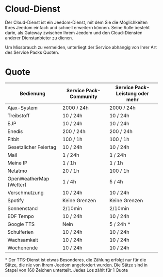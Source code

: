 # Cloud-Dienst

Der Cloud-Dienst ist ein Jeedom-Dienst, mit dem Sie die Möglichkeiten Ihres Jeedom einfach und schnell erweitern können. Seine Rolle besteht darin, als Gateway zwischen Ihrem Jeedom und den Cloud-Diensten anderer Dienstanbieter zu dienen.

Um Missbrauch zu vermeiden, unterliegt der Service abhängig von Ihrer Art des Service Packs Quoten.

# Quote 

| Bedienung | Service Pack-Community | Service Pack-Leistung oder mehr |
| ------- | ---------------------- | -------------------------- |
| Ajax-System | 2000 / 24h           |  2000 / 24h                  |
| Treibstoff   | 10 / 24h             |  10 / 24h                    |
| EJP         | 10 / 24h             |  10 / 24h                    |
| Enedis      | 200 / 24h            |  200 / 24h                   |
| Fitbit      | 100 / 1h             |  100 / 1h                    |
| Gesetzlicher Feiertag  | 10 / 24h             |  10 / 24h                    |
| Mail        | 1 / 24h              |  1 / 24h                     |
| Meine IP        | 1 / 1h               |  1 / 1h                      |
| Netatmo     | 20 / 1h              |  100 / 1h                    |
| OpenWeatherMap (Wetter)    | 1 / 4h |  5 / 4h                      |
| Verschmutzung   | 10 / 24h             |  10 / 24h                    |
| Spotify     | Keine Grenzen      |  Keine Grenzen             |
| Sonnenstand   | 2/10min   |  2/10min                   |
| EDF Tempo   | 10 / 24h             |  10 / 24h                    |
| Google TTS  | Nein              |  5 / 24h \*                   |
| Schulferien  | 10 / 24h       |  10 / 24h                    |
| Wachsamkeit   | 10 / 24h             |  10 / 24h                    |
| Wochenende     | 10 / 24h             |  10 / 24h                    |



\* Der TTS-Dienst ist etwas Besonderes, die Zählung erfolgt nur für die Sätze, die nie von Ihrem Jeedom angefordert wurden. Die Sätze sind in Stapel von 160 Zeichen unterteilt. Jedes Los zählt für 1 Quote
